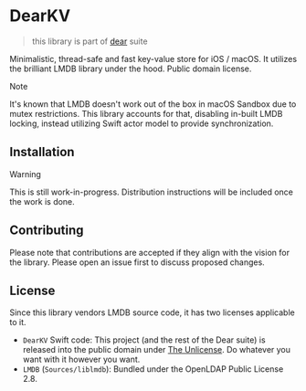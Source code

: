 # DearKV
> this library is part of [dear](https://github.com/ivanmoskalev/dear) suite

Minimalistic, thread-safe and fast key-value store for iOS / macOS. It utilizes the brilliant LMDB library under the hood. Public domain license.

> [!NOTE]
> It's known that LMDB doesn't work out of the box in macOS Sandbox due to mutex restrictions. This library accounts for that, disabling in-built LMDB locking, instead utilizing Swift actor model to provide synchronization.

## Installation

> [!WARNING]
> This is still work-in-progress. Distribution instructions will be included once the work is done.

## Contributing

Please note that contributions are accepted if they align with the vision for the library. Please open an issue first to discuss proposed changes. 

## License

Since this library vendors LMDB source code, it has two licenses applicable to it.

- `DearKV` Swift code: This project (and the rest of the Dear suite) is released into the public domain under [The Unlicense](https://unlicense.org/). Do whatever you want with it however you want.
- `LMDB` (`Sources/liblmdb`): Bundled under the OpenLDAP Public License 2.8.
